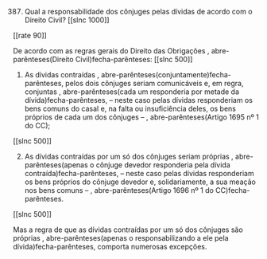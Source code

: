 387. Qual  a responsabilidade  dos cônjuges  pelas dívidas  de acordo  com o Direito  Civil?
[[slnc 1000]]

[[rate 90]]

De  acordo com  as regras gerais  do Direito  das Obrigações , abre-parênteses(Direito  Civil)fecha-parênteses:
[[slnc 500]]

1)  As dívidas  contraídas , abre-parênteses(conjuntamente)fecha-parênteses,  pelos  dois  cônjuges   seriam  comunicáveis  e, em regra, conjuntas , abre-parênteses(cada um  responderia  por metade da dívida)fecha-parênteses, – neste caso pelas dívidas responderiam  os  bens  comuns  do  casal  e,  na  falta  ou  insuficiência  deles,  os  bens próprios  de cada um  dos cônjuges – , abre-parênteses(Artigo 1695  nº 1 do CC);

[[slnc 500]]

2)  As  dívidas  contraídas  por  um  só  dos  cônjuges  seriam  próprias  , abre-parênteses(apenas  o  cônjuge devedor  responderia  pela  dívida  contraída)fecha-parênteses,  –  neste caso pelas  dívidas  responderiam  os bens próprios  do cônjuge devedor  e, solidariamente,  a sua meação  nos bens comuns  – , abre-parênteses(Artigo 1696  nº 1 do CC)fecha-parênteses.

[[slnc 500]]

Mas  a  regra  de  que  as  dívidas  contraídas  por  um  só  dos  cônjuges  são  próprias  , abre-parênteses(apenas  o responsabilizando a ele pela dívida)fecha-parênteses,  comporta  numerosas excepções.
